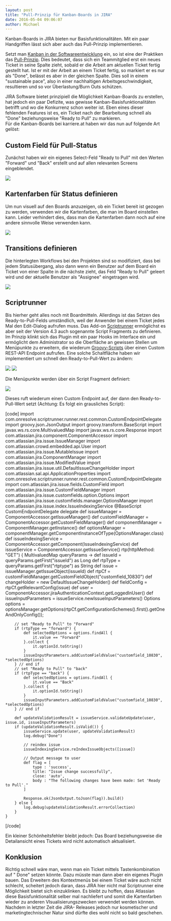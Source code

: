 ```yaml
---
layout: post
title: "Pull-Prinzip für Kanban-Boards in JIRA"
date: 2016-05-04 09:06:07
author: Michael
---
```

Kanban-Boards in JIRA bieten nur Basisfunktionalitäten. Mit ein paar Handgriffen lässt sich aber auch das Pull-Prinzip implementieren.

Setzt man [Kanban in der Softwareentwicklung](https://de.wikipedia.org/wiki/Kanban_(Softwareentwicklung)) ein, so ist eine der Praktiken das [Pull-Prinzip](https://youtu.be/ndWPFk7GR8k). Dies bedeutet, dass sich ein Teammitglied erst ein neues Ticket in seine Spalte zieht, sobald er die Arbeit am aktuellen Ticket fertig gestellt hat. Ist er mit der Arbeit an einem Ticket fertig, so markiert er es nur als "Done", belässt es aber in der gleichen Spalte. Dies soll in einem "sustainable pace", also in einer nachhaltigen Arbeitsgeschwindigkeit, resultieren und so vor Überlastung/Burn Outs schützen.

JIRA Software bietet prinzipiell die Möglichkeit Kanban-Boards zu erstellen, hat jedoch ein paar Defizite, was gewisse Kanban-Basisfunktionalitäten betrifft und wo die Konkurrenz schon weiter ist. Eben eines dieser fehlenden Features ist es, ein Ticket nach der Bearbeitung schnell als "Done" beziehungsweise "Ready to Pull" zu markieren.  
Für die Kanban-Boards bei karriere.at haben wir das nun auf folgende Art gelöst:

## Custom Field für Pull-Status

Zunächst haben wir ein eigenes Select-Feld "Ready to Pull" mit den Werten "Forward" und "Back" erstellt und auf allen relevanten Screens eingeblendet.

![](//kcdn.at/dev-blog/images/pull-prinzip-kanban-jira/readytopull.png)

## Kartenfarben für Status definieren

Um nun visuell auf den Boards anzuzeigen, ob ein Ticket bereit ist gezogen zu werden, verwenden wir die Kartenfarben, die man im Board einstellen kann. Leider verhindert dies, dass man die Kartenfarben dann noch auf eine andere sinnvolle Weise verwenden kann.

![](//kcdn.at/dev-blog/images/pull-prinzip-kanban-jira/jirakanbanboardconfig.png)

## Transitions definieren

Die hinterlegten Workflows bei den Projekten sind so modifiziert, dass bei jedem Statusübergang, also dann wenn ein Benutzer auf dem Board ein Ticket von einer Spalte in die nächste zieht, das Feld "Ready to Pull" geleert wird und der aktuelle Benutzer als "Assignee" eingetragen wird.

![](//kcdn.at/dev-blog/images/pull-prinzip-kanban-jira/jiratransitionpostfunctions.png)

## Scriptrunner

Bis hierher geht alles noch mit Boardmitteln. Allerdings ist das Setzen des Ready-to-Pull-Felds umständlich, weil der Anwender bei einem Ticket jedes Mal den Edit-Dialog aufrufen muss. Das Add-on [Scriptrunner](http://www.adaptavist.com/w/products-plugins/adaptavist-scriptrunner/scriptrunner-for-jira/) ermöglichst es aber seit der Version 4.3 auch sogenannte Script Fragments zu definieren. Im Prinzip klinkt sich das Plugin mit ein paar Hooks im Interface ein und ermöglicht dem Administrator so die Oberfläche an gewissen Stellen um Menüpunkte zu erweitern, die wiederum [Groovy-Scripts](https://de.wikipedia.org/wiki/Groovy) über einen Custom REST-API Endpoint aufrufen. Eine solche Schaltfläche haben wir implementiert um schnell den Ready-to-Pull-Wert zu ändern:

![](//kcdn.at/dev-blog/images/pull-prinzip-kanban-jira/jiraboarddetail.png) ![](//kcdn.at/dev-blog/images/pull-prinzip-kanban-jira/jiraissuedetail.png)

Die Menüpunkte werden über ein Script Fragment definiert:

![](//kcdn.at/dev-blog/images/pull-prinzip-kanban-jira/jirawebitemscriptrunner.png)

Dieses ruft wiederum einen Custom Endpoint auf, der dann den Ready-to-Pull-Wert setzt (Achtung: Es folgt ein grausliches Script):

[code]
import com.onresolve.scriptrunner.runner.rest.common.CustomEndpointDelegate
    import groovy.json.JsonOutput
    import groovy.transform.BaseScript
    import javax.ws.rs.core.MultivaluedMap
    import javax.ws.rs.core.Response
    import com.atlassian.jira.component.ComponentAccessor
    import com.atlassian.jira.issue.IssueManager
    import com.atlassian.crowd.embedded.api.User
    import com.atlassian.jira.issue.MutableIssue
    import com.atlassian.jira.ComponentManager
    import com.atlassian.jira.issue.ModifiedValue
    import com.atlassian.jira.issue.util.DefaultIssueChangeHolder
    import com.atlassian.sal.api.ApplicationProperties
    import com.onresolve.scriptrunner.runner.rest.common.CustomEndpointDelegate
    import com.atlassian.jira.issue.fields.CustomField
    import com.atlassian.jira.issue.CustomFieldManager
    import com.atlassian.jira.issue.customfields.option.Options
    import com.atlassian.jira.issue.customfields.manager.OptionsManager
    import com.atlassian.jira.issue.index.IssueIndexingService
    @BaseScript CustomEndpointDelegate delegate
    def issueManager            = ComponentAccessor.getIssueManager()
    def customFieldManager      = ComponentAccessor.getCustomFieldManager()
    def componentManager        = ComponentManager.getInstance()
    def optionsManager          = componentManager.getComponentInstanceOfType(OptionsManager.class)
    def issueIndexingService    = ComponentAccessor.getComponent(IssueIndexingService)
    def issueService            = ComponentAccessor.getIssueService()
    rtp(httpMethod: "GET") { MultivaluedMap queryParams ->
        def issueId                 = queryParams.getFirst("issueId") as Long
        def rtpType                 = queryParams.getFirst("rtptype") as String
        def issue                   = issueManager.getIssueObject(issueId)
        def rtpCf                   = customFieldManager.getCustomFieldObject("customfield_10830")
        def changeHolder            = new DefaultIssueChangeHolder()
        def fieldConfig             = rtpCf.getRelevantConfig(issue)
        def user                    = ComponentAccessor.jiraAuthenticationContext.getLoggedInUser()
        def issueInputParameters    = issueService.newIssueInputParameters()
        Options options             = optionsManager.getOptions(rtpCf.getConfigurationSchemes().first().getOneAndOnlyConfig());

        // set "Ready to Pull" to "Forward"
        if (rtpType == "forward") {
            def selectedOptions = options.findAll {
                it.value == "Forward"
            }.collect {
                it.optionId.toString()
            }
            issueInputParameters.addCustomFieldValue("customfield_10830", *selectedOptions)
        } // end if
        // set "Ready to Pull" to "back"
        if (rtpType == "back") {
            def selectedOptions = options.findAll {
                it.value == "Back"
            }.collect {
                it.optionId.toString()
            }
            issueInputParameters.addCustomFieldValue("customfield_10830", *selectedOptions)
        } // end if

        def updateValidationResult = issueService.validateUpdate(user, issue.id, issueInputParameters)
        if (updateValidationResult.isValid()) {
            issueService.update(user, updateValidationResult)
            log.debug("Done")

            // reindex issue
            issueIndexingService.reIndexIssueObjects([issue])

            // Output message to user
            def flag = [
                type : 'success',
                title: "Issue change successfully",
                close: 'auto',
                body : "The following changes have been made: Set 'Ready to Pull'."
            ]

            Response.ok(JsonOutput.toJson(flag)).build()
        } else {
            log.debug(updateValidationResult.errorCollection)
        }
    }

[/code]

Ein kleiner Schönheitsfehler bleibt jedoch: Das Board beziehungsweise die Detailansicht eines Tickets wird nicht automatisch aktualisiert.

## Konklusion

Richtig schnell wäre man, wenn man ein Ticket mittels Tastenkombination auf " Done" setzen könnte. Dazu müsste man dann aber ein eigenes Plugin bauen. Das Erweitern des Kontextmenüs bei einem Ticket wäre auch nicht schlecht, scheitert jedoch daran, dass JIRA hier nicht mal Scriptrunner eine Möglichkeit bietet sich einzuklinken. Es bleibt zu hoffen, dass Atlassian diese Basisfunktionalität selber mal nachliefert und somit die Kartenfarben wieder zu anderen VIsualisierungszwecken verwendet werden können. Nachdem in letzter Zeit die JIRA- Releases jedoch nur kosmetischer und marketingtechnischer Natur sind dürfte dies wohl nicht so bald geschehen.
